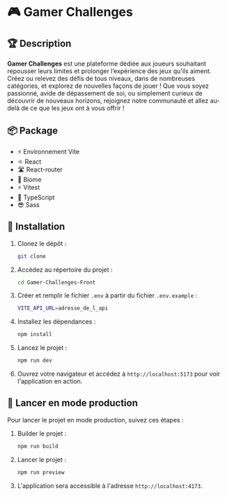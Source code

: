 # 🎮 Gamer Challenges

## 🏆 Description

**Gamer Challenges** est une plateforme dédiée aux joueurs souhaitant repousser leurs limites et prolonger l’expérience des jeux qu’ils aiment.
Créez ou relevez des défis de tous niveaux, dans de nombreuses catégories, et explorez de nouvelles façons de jouer !
Que vous soyez passionné, avide de dépassement de soi, ou simplement curieux de découvrir de nouveaux horizons, rejoignez notre communauté et allez au-delà de ce que les jeux ont à vous offrir !

## 📦 Package

- ⚡ Environnement Vite
- ⚛️ React
- 🛣️ React-router
- 🧪 Biome
- ⚡ Vitest
- 📝 TypeScript
- 😎 Sass

## 🚀 Installation

1. Clonez le dépôt :
   ```bash
   git clone
   ```
2. Accédez au répertoire du projet :
   ```bash
   cd Gamer-Challenges-Front
   ```
3. Créer et remplir le fichier `.env` à partir du fichier `.env.example` :
   ```bash
   VITE_API_URL=adresse_de_l_api
   ```
4. Installez les dépendances :
   ```bash
   npm install
   ```
5. Lancez le projet :
   ```bash
   npm run dev
   ```
6. Ouvrez votre navigateur et accédez à `http://localhost:5173` pour voir l'application en action.

## 🛫 Lancer en mode production

Pour lancer le projet en mode production, suivez ces étapes :

1. Builder le projet :

   ```bash
   npm run build
   ```

2. Lancer le projet :
   ```bash
   npm run preview
   ```
3. L'application sera accessible à l'adresse `http://localhost:4173`.
